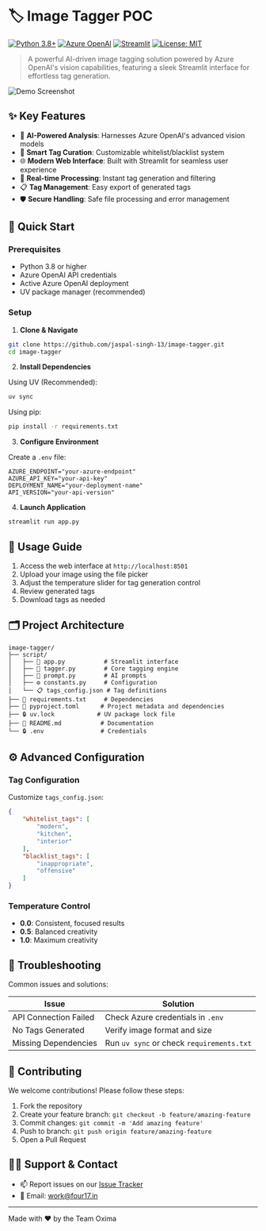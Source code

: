 # 🏷️ Image Tagger POC

[![Python 3.8+](https://img.shields.io/badge/python-3.8+-blue.svg)](https://www.python.org/downloads/)
[![Azure OpenAI](https://img.shields.io/badge/Azure-OpenAI-0089D6?logo=microsoft-azure)](https://azure.microsoft.com/products/cognitive-services/openai-service/)
[![Streamlit](https://img.shields.io/badge/Streamlit-FF4B4B?logo=streamlit&logoColor=white)](https://streamlit.io/)
[![License: MIT](https://img.shields.io/badge/License-MIT-yellow.svg)](https://opensource.org/licenses/MIT)

> A powerful AI-driven image tagging solution powered by Azure OpenAI's vision capabilities, featuring a sleek Streamlit interface for effortless tag generation.

![Demo Screenshot](docs/demo-screenshot.png)

## ✨ Key Features

- 🤖 **AI-Powered Analysis**: Harnesses Azure OpenAI's advanced vision models
- 🎯 **Smart Tag Curation**: Customizable whitelist/blacklist system
- 🌐 **Modern Web Interface**: Built with Streamlit for seamless user experience
- 🔄 **Real-time Processing**: Instant tag generation and filtering
- 📋 **Tag Management**: Easy export of generated tags
- 🛡️ **Secure Handling**: Safe file processing and error management

## 🚀 Quick Start

### Prerequisites

- Python 3.8 or higher
- Azure OpenAI API credentials
- Active Azure OpenAI deployment
- UV package manager (recommended)

### Setup

1. **Clone & Navigate**
```bash
git clone https://github.com/jaspal-singh-13/image-tagger.git
cd image-tagger
```

2. **Install Dependencies**

Using UV (Recommended):
```bash
uv sync
```

Using pip:
```bash
pip install -r requirements.txt
```

3. **Configure Environment**

Create a `.env` file:
```env
AZURE_ENDPOINT="your-azure-endpoint"
AZURE_API_KEY="your-api-key"
DEPLOYMENT_NAME="your-deployment-name"
API_VERSION="your-api-version"
```

4. **Launch Application**
```bash
streamlit run app.py
```

## 🎨 Usage Guide

1. Access the web interface at `http://localhost:8501`
2. Upload your image using the file picker
3. Adjust the temperature slider for tag generation control
4. Review generated tags
5. Download tags as needed

## 🗂️ Project Architecture

```
image-tagger/
├── script/
│   ├── 📱 app.py           # Streamlit interface
│   ├── 🎯 tagger.py        # Core tagging engine
│   ├── 💬 prompt.py        # AI prompts
│   ├── ⚙️ constants.py     # Configuration
│   └── 📋 tags_config.json # Tag definitions
├── 📝 requirements.txt     # Dependencies
├── 🔧 pyproject.toml      # Project metadata and dependencies
├── 🔒 uv.lock            # UV package lock file
├── 📖 README.md           # Documentation
└── 🔒 .env                # Credentials
```

## ⚙️ Advanced Configuration

### Tag Configuration

Customize `tags_config.json`:
```json
{
    "whitelist_tags": [
        "modern",
        "kitchen",
        "interior"
    ],
    "blacklist_tags": [
        "inappropriate",
        "offensive"
    ]
}
```

### Temperature Control

- **0.0**: Consistent, focused results
- **0.5**: Balanced creativity
- **1.0**: Maximum creativity

## 🔧 Troubleshooting

Common issues and solutions:

| Issue | Solution |
|-------|----------|
| API Connection Failed | Check Azure credentials in `.env` |
| No Tags Generated | Verify image format and size |
| Missing Dependencies | Run `uv sync` or check `requirements.txt` |

## 🤝 Contributing

We welcome contributions! Please follow these steps:

1. Fork the repository
2. Create your feature branch: `git checkout -b feature/amazing-feature`
3. Commit changes: `git commit -m 'Add amazing feature'`
4. Push to branch: `git push origin feature/amazing-feature`
5. Open a Pull Request

## 🙋‍♂️ Support & Contact

- 📫 Report issues on our [Issue Tracker](https://github.com/jaspal-singh-13/image-tagger/issues)
- 📧 Email: work@four17.in

---
Made with ❤️ by the Team Oxima